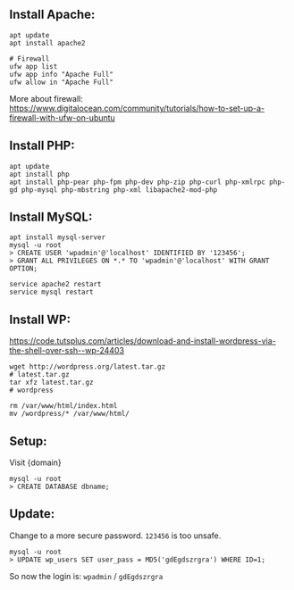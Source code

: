 ## Install Apache:

```
apt update
apt install apache2

# Firewall
ufw app list
ufw app info "Apache Full"
ufw allow in "Apache Full"
```

More about firewall: https://www.digitalocean.com/community/tutorials/how-to-set-up-a-firewall-with-ufw-on-ubuntu

## Install PHP:

```
apt update
apt install php
apt install php-pear php-fpm php-dev php-zip php-curl php-xmlrpc php-gd php-mysql php-mbstring php-xml libapache2-mod-php
```

## Install MySQL:
```
apt install mysql-server
mysql -u root
> CREATE USER 'wpadmin'@'localhost' IDENTIFIED BY '123456';
> GRANT ALL PRIVILEGES ON *.* TO 'wpadmin'@'localhost' WITH GRANT OPTION;

service apache2 restart
service mysql restart
```

## Install WP:

https://code.tutsplus.com/articles/download-and-install-wordpress-via-the-shell-over-ssh--wp-24403

```
wget http://wordpress.org/latest.tar.gz
# latest.tar.gz
tar xfz latest.tar.gz
# wordpress

rm /var/www/html/index.html
mv /wordpress/* /var/www/html/
```

## Setup:

Visit {domain}

```
mysql -u root
> CREATE DATABASE dbname;
```

## Update:

Change to a more secure password. `123456` is too unsafe.

```
mysql -u root
> UPDATE wp_users SET user_pass = MD5('gdEgdszrgra') WHERE ID=1;
```

So now the login is: `wpadmin` / `gdEgdszrgra`
